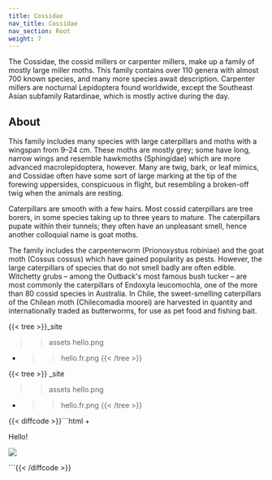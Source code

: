 ```yaml
---
title: Cossidae
nav_title: Cossidae
nav_section: Root
weight: 7
---
```

The Cossidae, the cossid millers or carpenter millers, make up a family of mostly large miller moths. This family contains over 110 genera with almost 700 known species, and many more species await description. Carpenter millers are nocturnal Lepidoptera found worldwide, except the Southeast Asian subfamily Ratardinae, which is mostly active during the day.

## About

This family includes many species with large caterpillars and moths with a wingspan from 9–24 cm. These moths are mostly grey; some have long, narrow wings and resemble hawkmoths (Sphingidae) which are more advanced macrolepidoptera, however. Many are twig, bark, or leaf mimics, and Cossidae often have some sort of large marking at the tip of the forewing uppersides, conspicuous in flight, but resembling a broken-off twig when the animals are resting.

Caterpillars are smooth with a few hairs. Most cossid caterpillars are tree borers, in some species taking up to three years to mature. The caterpillars pupate within their tunnels; they often have an unpleasant smell, hence another colloquial name is goat moths.

The family includes the carpenterworm (Prionoxystus robiniae) and the goat moth (Cossus cossus) which have gained popularity as pests. However, the large caterpillars of species that do not smell badly are often edible. Witchetty grubs – among the Outback's most famous bush tucker – are most commonly the caterpillars of Endoxyla leucomochla, one of the more than 80 cossid species in Australia. In Chile, the sweet-smelling caterpillars of the Chilean moth (Chilecomadia moorei) are harvested in quantity and internationally traded as butterworms, for use as pet food and fishing bait.

{{< tree >}}_site
>> assets
   >> hello.png
+   >> hello.fr.png
{{< /tree >}}

{{< tree >}}
_site
>> assets
   >> hello.png
+   >> hello.fr.png
{{< /tree >}}

{{< diffcode >}}```html
+<div data-rosey="content">
    <p>Hello!</p>
    <img src='/assets/hello.png' />
</div>
```{{< /diffcode >}}